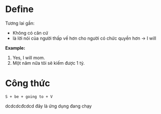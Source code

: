 # Define
Tương lai gần:
- Không có căn cứ
- là lời nói của người thấp vế hơn cho người có chức quyền hơn -> I will


**Example:**
1. Yes, I will mom.
2. Một năm nữa tôi sẽ kiếm được 1 tỷ.

# Công thức
```
S + be + going to + V
```

dcdcdcđcdcd đây là ứng dụng đang chạy